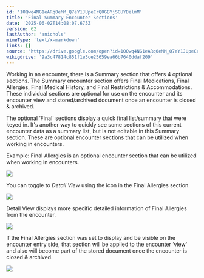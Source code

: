 ```yaml
---
id: '1OQwq4NG1eARq0eMM_Q7eY1JUpeCrQ0GBYjSGUYDelmM'
title: 'Final Summary Encounter Sections'
date: '2025-06-02T14:08:07.675Z'
version: 62
lastAuthor: 'anichols'
mimeType: 'text/x-markdown'
links: []
source: 'https://drive.google.com/open?id=1OQwq4NG1eARq0eMM_Q7eY1JUpeCrQ0GBYjSGUYDelmM'
wikigdrive: '9a3c47814c851f1e3ce25659ea66b7640ddaf209'
---
```

Working in an encounter, there is a Summary section that offers 4 optional sections.  The Summary encounter section offers Final Medications, Final Allergies, Final Medical History, and Final Restrictions & Accommodations.  These individual sections are optional for use on the encounter and its encounter view and stored/archived document once an encounter is closed & archived.

The optional ‘Final' sections display a quick final list/summary that were keyed in. It's another way to quickly see some sections of this current encounter data as a summary list, but is not editable in this Summary section.  These are optional encounter sections that can be utilized when working in encounters.

Example: Final Allergies is an optional encounter section that can be utilized when working in encounters.

![](../final-summary-encounter-sections.assets/9df01a124b46021e19bd3b48b36be6ce.png)

You can toggle to *Detail View* using the icon in the Final Allergies section.

![](../final-summary-encounter-sections.assets/9436505b944083476b8ba7bf577b5c03.png)

Detail View displays more specific detailed information of Final Allergies from the encounter.

![](../final-summary-encounter-sections.assets/e363c554097be92dd78058bb8b6cac92.png)

If the Final Allergies section was set to display and be visible on the encounter entry side, that section will be applied to the encounter ‘view' and also will become part of the stored document once the encounter is closed & archived.

![](../final-summary-encounter-sections.assets/4b1a5582917fd82bece22e2fe8a569c5.png)
